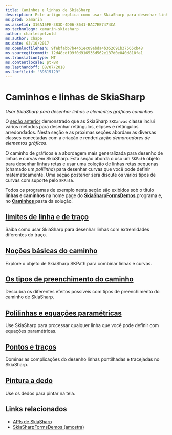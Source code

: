 ```yaml
---
title: Caminhos e linhas de SkiaSharp
description: Este artigo explica como usar SkiaSharp para desenhar linhas e demarcadores de elementos gráficos em aplicativos xamarin. Forms e demonstra isso com o código de exemplo.
ms.prod: xamarin
ms.assetid: 316A15FE-383D-4D06-8641-BAC7EE7474CA
ms.technology: xamarin-skiasharp
author: charlespetzold
ms.author: chape
ms.date: 03/10/2017
ms.openlocfilehash: 9febfabb7b44b1ec09abda4b352691b37565cb48
ms.sourcegitcommit: 12d48cdf99f0d916536d562e137d0e840d818fa1
ms.translationtype: MT
ms.contentlocale: pt-BR
ms.lasthandoff: 08/07/2018
ms.locfileid: "39615129"
---
```

# <a name="skiasharp-lines-and-paths"></a>Caminhos e linhas de SkiaSharp

_Usar SkiaSharp para desenhar linhas e elementos gráficos caminhos_

O [seção anterior](~/xamarin-forms/user-interface/graphics/skiasharp/basics/index.md) demonstrado que as SkiaSharp `SKCanvas` classe inclui vários métodos para desenhar retângulos, elipses e retângulos arredondados. Nesta seção e as próximas seções abordam as diversas classes conectadas com a criação e renderização *demarcadores de elementos gráficos*.

O caminho de gráficos é a abordagem mais generalizada para desenho de linhas e curvas em SkiaSharp. Esta seção aborda o uso um `SKPath` objeto para desenhar linhas retas e usar uma coleção de linhas retas pequenas (chamado um *polilinha*) para desenhar curvas que você pode definir matematicamente. Uma seção posterior será discute os vários tipos de curvas com suporte pelo `SKPath`.

Todos os programas de exemplo nesta seção são exibidos sob o título **linhas e caminhos** na home page do [ **SkiaSharpFormsDemos** ](https://developer.xamarin.com/samples/xamarin-forms/SkiaSharpForms/Demos/) programa e, no [ **Caminhos** ](https://github.com/xamarin/xamarin-forms-samples/tree/master/SkiaSharpForms/Demos/Demos/SkiaSharpFormsDemos/Paths) pasta da solução.

## <a name="lines-and-stroke-capslinesmd"></a>[limites de linha e de traço](lines.md)

Saiba como usar SkiaSharp para desenhar linhas com extremidades diferentes do traço.

## <a name="path-basicspathsmd"></a>[Noções básicas do caminho](paths.md)

Explore o objeto de SkiaSharp SKPath para combinar linhas e curvas.

## <a name="the-path-fill-typesfill-typesmd"></a>[Os tipos de preenchimento do caminho](fill-types.md)

Descubra os diferentes efeitos possíveis com tipos de preenchimento do caminho de SkiaSharp.

## <a name="polylines-and-parametric-equationspolylinesmd"></a>[Polilinhas e equações paramétricas](polylines.md)

Use SkiaSharp para processar qualquer linha que você pode definir com equações paramétricas.

## <a name="dots-and-dashesdotsmd"></a>[Pontos e traços](dots.md)

Dominar as complicações do desenho linhas pontilhadas e tracejadas no SkiaSharp.

## <a name="finger-paintingfinger-paintmd"></a>[Pintura a dedo](finger-paint.md)

Use os dedos para pintar na tela.


## <a name="related-links"></a>Links relacionados

- [APIs de SkiaSharp](https://developer.xamarin.com/api/root/SkiaSharp/)
- [SkiaSharpFormsDemos (amostra)](https://developer.xamarin.com/samples/xamarin-forms/SkiaSharpForms/Demos/)
